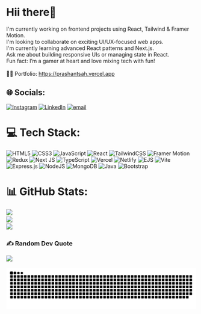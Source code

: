 # Hii there👋
I'm currently working on frontend projects using React, Tailwind & Framer Motion.<br>I'm looking to collaborate on exciting UI/UX-focused web apps.<br>I'm currently learning advanced React patterns and Next.js.<br>Ask me about building responsive UIs or managing state in React.<br>Fun fact: I’m a gamer at heart and love mixing tech with fun!<br><br>🧑‍💻 Portfolio: https://prashantsah.vercel.app


## 🌐 Socials:
[![Instagram](https://img.shields.io/badge/Instagram-%23E4405F.svg?logo=Instagram&logoColor=white)](https://instagram.com/Prashant_sah07) [![LinkedIn](https://img.shields.io/badge/LinkedIn-%230077B5.svg?logo=linkedin&logoColor=white)](https://linkedin.com/in/prashantkumar00/) [![email](https://img.shields.io/badge/Email-D14836?logo=gmail&logoColor=white)](mailto:prashantkumar855114@gmail.com) 

# 💻 Tech Stack:
![HTML5](https://img.shields.io/badge/html5-%23E34F26.svg?style=flat-square&logo=html5&logoColor=white) 
![CSS3](https://img.shields.io/badge/css3-%231572B6.svg?style=flat-square&logo=css3&logoColor=white) 
![JavaScript](https://img.shields.io/badge/javascript-%23323330.svg?style=flat-square&logo=javascript&logoColor=%23F7DF1E) 
![React](https://img.shields.io/badge/react-%2320232a.svg?style=flat-square&logo=react&logoColor=%2361DAFB) 
![TailwindCSS](https://img.shields.io/badge/tailwindcss-%2338B2AC.svg?style=flat-square&logo=tailwind-css&logoColor=white) 
![Framer Motion](https://img.shields.io/badge/Framer%20Motion-0055FF?style=flat-square&logo=framer&logoColor=white) 
![Redux](https://img.shields.io/badge/redux-%23593d88.svg?style=flat-square&logo=redux&logoColor=white) 
![Next JS](https://img.shields.io/badge/Next.js-000000?style=flat-square&logo=nextdotjs&logoColor=white) 
![TypeScript](https://img.shields.io/badge/typescript-%23007ACC.svg?style=flat-square&logo=typescript&logoColor=white) 
![Vercel](https://img.shields.io/badge/vercel-%23000000.svg?style=flat-square&logo=vercel&logoColor=white) 
![Netlify](https://img.shields.io/badge/netlify-%23000000.svg?style=flat-square&logo=netlify&logoColor=#00C7B7) 
![EJS](https://img.shields.io/badge/ejs-%23B4CA65.svg?style=flat-square&logo=ejs&logoColor=black) 
![Vite](https://img.shields.io/badge/vite-%23646CFF.svg?style=flat-square&logo=vite&logoColor=white) 
![Express.js](https://img.shields.io/badge/express.js-%23404d59.svg?style=flat-square&logo=express&logoColor=%2361DAFB) 
![NodeJS](https://img.shields.io/badge/node.js-6DA55F?style=flat-square&logo=node.js&logoColor=white) 
![MongoDB](https://img.shields.io/badge/MongoDB-%234ea94b.svg?style=flat-square&logo=mongodb&logoColor=white) 
![Java](https://img.shields.io/badge/java-%23ED8B00.svg?style=flat-square&logo=openjdk&logoColor=white) 
![Bootstrap](https://img.shields.io/badge/bootstrap-%238511FA.svg?style=flat-square&logo=bootstrap&logoColor=white) 

# 📊 GitHub Stats:
![](https://github-readme-stats.vercel.app/api?username=PrashantSah07&theme=dark&hide_border=false&include_all_commits=false&count_private=false)<br/>
![](https://nirzak-streak-stats.vercel.app/?user=PrashantSah07&theme=dark&hide_border=false)<br/>
![](https://github-readme-stats.vercel.app/api/top-langs/?username=PrashantSah07&theme=dark&hide_border=false&include_all_commits=false&count_private=false&layout=compact)

### ✍️ Random Dev Quote
![](https://quotes-github-readme.vercel.app/api?type=horizontal&theme=radical)

<picture>
  <source media="(prefers-color-scheme: dark)" srcset="https://raw.githubusercontent.com/PrashantSah07/PrashantSah07/output/github-snake-dark.svg" />
  <source media="(prefers-color-scheme: light)" srcset="https://raw.githubusercontent.com/PrashantSah07/PrashantSah07/output/github-snake.svg" />
  <img alt="github-snake" src="https://raw.githubusercontent.com/PrashantSah07/PrashantSah07/output/github-snake.svg" />
</picture>

